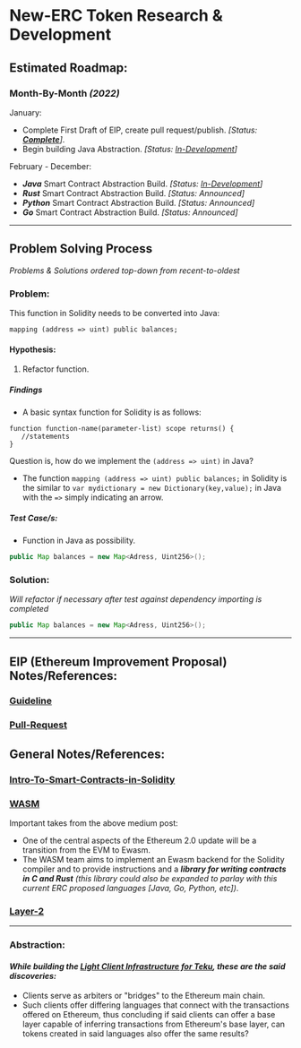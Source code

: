 # New-ERC Token Research & Development

## Estimated Roadmap:

### Month-By-Month *(2022)*
January:
- Complete First Draft of EIP, create pull request/publish. *[Status: **[Complete](https://github.com/ethereum/EIPs/pull/4649)**]*.
- Begin building Java Abstraction. *[Status: [In-Development](https://github.com/jeyakatsa/New-ERC-Token-Java-Abstraction)]*

February - December:
- ***Java*** Smart Contract Abstraction Build. *[Status: [In-Development](https://github.com/jeyakatsa/New-ERC-Token-Java-Abstraction)]*
- ***Rust*** Smart Contract Abstraction Build. *[Status: Announced]*
- ***Python*** Smart Contract Abstraction Build. *[Status: Announced]*
- ***Go*** Smart Contract Abstraction Build. *[Status: Announced]*

-----------------------------------------------------------------------
## Problem Solving Process

*Problems & Solutions ordered top-down from recent-to-oldest*

### Problem:
This function in Solidity needs to be converted into Java:
```solidity 
mapping (address => uint) public balances;
``` 

#### Hypothesis:
1. Refactor function.

##### Findings
- A basic syntax function for Solidity is as follows:
```solidity
function function-name(parameter-list) scope returns() {
   //statements
}
```
Question is, how do we implement the `(address => uint)` in Java?
- The function `mapping (address => uint) public balances;` in Solidity is the similar to `var mydictionary = new Dictionary(key,value);` in Java with the `=>` simply indicating an arrow.

##### Test Case/s:
- Function in Java as possibility.
```java
public Map balances = new Map<Adress, Uint256>();
```

### Solution:
*Will refactor if necessary after test against dependency importing is completed*
```java
public Map balances = new Map<Adress, Uint256>();
```

-----------------------------------------------------------------------

## EIP (Ethereum Improvement Proposal) Notes/References:
### [Guideline](https://eips.ethereum.org/EIPS/eip-1)
### [Pull-Request](https://github.com/ethereum/EIPs)

## General Notes/References:
### [Intro-To-Smart-Contracts-in-Solidity](https://docs.soliditylang.org/en/v0.8.10/introduction-to-smart-contracts.html)
### [WASM](https://medium.com/chainsafe-systems/ethereum-2-0-a-complete-guide-ewasm-394cac756baf)
Important takes from the above medium post:
- One of the central aspects of the Ethereum 2.0 update will be a transition from the EVM to Ewasm.
- The WASM team aims to implement an Ewasm backend for the Solidity compiler and to provide instructions and a ***library for writing contracts in C and Rust*** *(this library could also be expanded to parlay with this current ERC proposed languages [Java, Go, Python, etc])*.
### [Layer-2](https://github.com/ethereum/ethereum-org-website/blob/dev/src/content/developers/docs/scaling/layer-2-rollups/index.md)

---------------------------------------------------

### Abstraction:

#### *While building the [Light Client Infrastructure for Teku](https://github.com/jeyakatsa/teku/tree/master/light-client), these are the said discoveries:*

- Clients serve as arbiters or "bridges" to the Ethereum main chain.
- Such clients offer differing languages that connect with the transactions offered on Ethereum, thus concluding if said clients can offer a base layer capable of inferring transactions from Ethereum's base layer, can tokens created in said languages also offer the same results?

